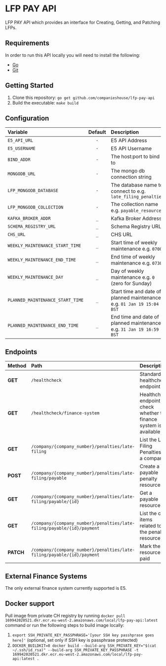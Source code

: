 # LFP PAY API

LFP PAY API which provides an interface for Creating, Getting, and Patching LFPs.

## Requirements
In order to run this API locally you will need to install the following:

- [Go](https://golang.org/doc/install)
- [Git](https://git-scm.com/downloads)

## Getting Started
1. Clone this repository: `go get github.com/companieshouse/lfp-pay-api`
1. Build the executable: `make build`

## Configuration
| Variable                         | Default | Description                                                           |
|:---------------------------------|:-------:|:----------------------------------------------------------------------|
| `E5_API_URL`                     |   `-`   | E5 API Address                                                        |
| `E5_USERNAME`                    |   `-`   | E5 API Username                                                       |
| `BIND_ADDR`                      |   `-`   | The host:port to bind to                                              |
| `MONGODB_URL`                    |   `-`   | The mongo db connection string                                        |
| `LFP_MONGODB_DATABASE`           |   `-`   | The database name to connect to e.g. `late_filing_penalties`          |
| `LFP_MONGODB_COLLECTION`         |   `-`   | The collection name e.g. `payable_resources`                          |
| `KAFKA_BROKER_ADDR`              |   `_`   | Kafka Broker Address                                                  |
| `SCHEMA_REGISTRY_URL`            |   `_`   | Schema Registry URL                                                   |
| `CHS_URL`                        |   `_`   | CHS URL                                                               |
| `WEEKLY_MAINTENANCE_START_TIME`  |   `_`   | Start time of weekly maintenance e.g. `0700`                          |
| `WEEKLY_MAINTENANCE_END_TIME`    |   `_`   | End time of weekly maintenance e.g. `0730`                            |
| `WEEKLY_MAINTENANCE_DAY`         |   `_`   | Day of weekly maintenance e.g. `0` (zero for Sunday)                  |
| `PLANNED_MAINTENANCE_START_TIME` |   `_`   | Start time and date of planned maintenance e.g. `01 Jan 19 15:04 BST` |
| `PLANNED_MAINTENANCE_END_TIME`   |   `_`   | End time and date of planned maintenance e.g. `31 Jan 19 16:59 BST`   |

## Endpoints
| Method    | Path                                                                   | Description                                                           |
|:----------|:-----------------------------------------------------------------------|:----------------------------------------------------------------------|
| **GET**   | `/healthcheck`                                                         | Standard healthcheck endpoint                                         |
| **GET**   | `/healthcheck/finance-system`                                          | Healthcheck endpoint to check whether the finance system is available |
| **GET**   | `/company/{company_number}/penalties/late-filing`                      | List the Late Filing Penalties for a company                          |
| **POST**  | `/company/{company_number}/penalties/late-filing/payable`              | Create a payable penalty resource                                     |
| **GET**   | `/company/{company_number}/penalties/late-filing/payable/{id}`         | Get a payable resource                                                |
| **GET**   | `/company/{company_number}/penalties/late-filing/payable/{id}/payment` | List the cost items related to the penalty resource                   |
| **PATCH** | `/company/{company_number}/penalties/late-filing/payable/{id}/payment` | Mark the resource as paid                                             |

## External Finance Systems
The only external finance system currently supported is E5.

## Docker support

Pull image from private CH registry by running `docker pull 169942020521.dkr.ecr.eu-west-2.amazonaws.com/local/lfp-pay-api:latest` command or run the following steps to build image locally:

1. `export SSH_PRIVATE_KEY_PASSPHRASE='[your SSH key passhprase goes here]'` (optional, set only if SSH key is passphrase protected)
2. `DOCKER_BUILDKIT=0 docker build --build-arg SSH_PRIVATE_KEY="$(cat ~/.ssh/id_rsa)" --build-arg SSH_PRIVATE_KEY_PASSPHRASE -t 169942020521.dkr.ecr.eu-west-2.amazonaws.com/local/lfp-pay-api:latest .`
